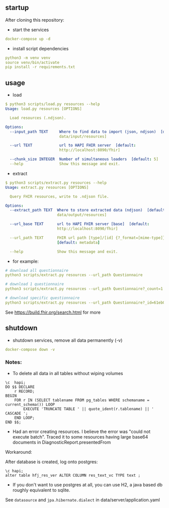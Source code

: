 

## startup

After cloning this repository:


* start the services
```yaml
docker-compose up -d
```

* install script dependencies 

```yaml
python3 -m venv venv
source venv/bin/activate
pip install -r requirements.txt
```

## usage

* load

```yaml
$ python3 scripts/load.py resources --help
Usage: load.py resources [OPTIONS]

  Load resources (.ndjson).

Options:
  --input_path TEXT     Where to find data to import (json, ndjson)  [default:
                        data/input/resources]

  --url TEXT            url to HAPI FHIR server  [default:
                        http://localhost:8090/fhir]

  --chunk_size INTEGER  Number of simultaneous loaders  [default: 5]
  --help                Show this message and exit.
```

* extract
```yaml
$ python3 scripts/extract.py resources --help
Usage: extract.py resources [OPTIONS]

  Query FHIR resources, write to .ndjson file.

Options:
  --extract_path TEXT  Where to store extracted data (ndjson)  [default:
                       data/output/resources]

  --url_base TEXT      url to HAPI FHIR server [base]  [default:
                       http://localhost:8090/fhir]

  --url_path TEXT      FHIR url path [type]/[id] {?_format=[mime-type]}
                       [default: metadata]

  --help               Show this message and exit.

```

* for example:


```yaml
# download all questionnaire
python3 scripts/extract.py resources --url_path Questionnaire

# download 1 questionnaire
python3 scripts/extract.py resources --url_path Questionnaire?_count=1

# download specific questionnaire
python3 scripts/extract.py resources --url_path Questionnaire?_id=61eb0465b12824010061a35f
```

See https://build.fhir.org/search.html for more


## shutdown

* shutdown services, remove all data permanently (-v)

```yaml
docker-compose down -v
```



### Notes:


* To delete all data in all tables without wiping volumes

```
\c  hapi;
DO $$ DECLARE
    r RECORD;
BEGIN
    FOR r IN (SELECT tablename FROM pg_tables WHERE schemaname = current_schema()) LOOP
        EXECUTE 'TRUNCATE TABLE ' || quote_ident(r.tablename) || ' CASCADE ';
    END LOOP;
END $$;

```



* Had an error creating resources.  I believe the error was "could not execute batch". Traced it to some resources having large base64 documents in DiagnosticReport.presentedFrom

Workaround:

After database is created, log onto postgres:

```
\c hapi;
alter table hfj_res_ver ALTER COLUMN res_text_vc TYPE text ;
```

* If you don't want to use postgres at all, you can use H2, a java based db roughly equivalent to sqlite.

See `datasource` and `jpa.hibernate.dialect` in data/server/application.yaml
